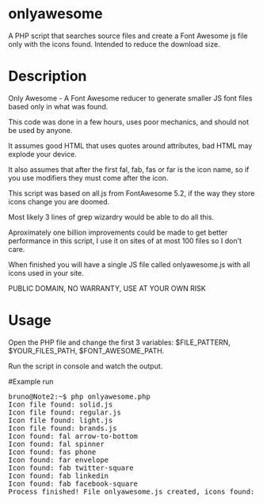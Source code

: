# onlyawesome
A PHP script that searches source files and create a Font Awesome js file only with the icons found. Intended to reduce the download size.

# Description
Only Awesome - A Font Awesome reducer to generate smaller JS font files based only in what was found.

This code was done in a few hours, uses poor mechanics, and should not be used by anyone.

It assumes good HTML that uses quotes around attributes, bad HTML may explode your device.

It also assumes that after the first fal, fab, fas or far is the icon name, so if you use modifiers they must come after the icon.

This script was based on all.js from FontAwesome 5.2, if the way they store icons change you are doomed.

Most likely 3 lines of grep wizardry would be able to do all this.

Aproximately one billion improvements could be made to get better performance in this script, I use it on sites of at most 100 files so I don't care.

When finished you will have a single JS file called onlyawesome.js with all icons used in your site.

PUBLIC DOMAIN, NO WARRANTY, USE AT YOUR OWN RISK

# Usage
Open the PHP file and change the first 3 variables: $FILE_PATTERN, $YOUR_FILES_PATH, $FONT_AWESOME_PATH.

Run the script in console and watch the output.

#Example run
<pre>
bruno@Note2:~$ php onlyawesome.php 
Icon file found: solid.js
Icon file found: regular.js
Icon file found: light.js
Icon file found: brands.js
Icon found: fal arrow-to-bottom
Icon found: fal spinner
Icon found: fas phone
Icon found: far envelope
Icon found: fab twitter-square
Icon found: fab linkedin
Icon found: fab facebook-square
Process finished! File onlyawesome.js created, icons found: 7
</pre>
